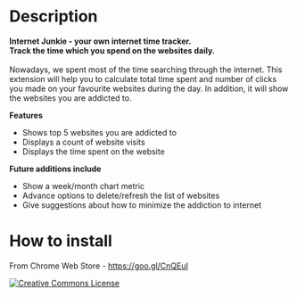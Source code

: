 # Description
**Internet Junkie - your own internet time tracker.<br /> 
Track the time which you spend on the websites daily.**
<br />
<br />
Nowadays, we spent most of the time searching through the internet. This extension will help you to calculate total time spent and number of clicks you made on your favourite websites during the day. In addition, it will show the websites you are addicted to.

**Features**<br />
- Shows top 5 websites you are addicted to
- Displays a count of website visits
- Displays the time spent on the website

**Future additions include**<br />
- Show a week/month chart metric 
- Advance options to delete/refresh the list of websites 
- Give suggestions about how to minimize the addiction to internet

# How to install
From Chrome Web Store - https://goo.gl/CnQEuI

<a rel="license" href="http://creativecommons.org/licenses/by-nc-sa/4.0/"><img alt="Creative Commons License" style="border-width:0" src="https://i.creativecommons.org/l/by-nc-sa/4.0/88x31.png" /></a>
